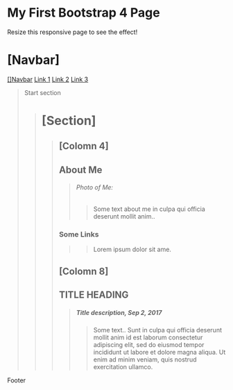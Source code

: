 # My First Bootstrap 4 Page

Resize this responsive page to see the effect!

# [Navbar]

[[]Navbar](#)
[Link 1](#)
[Link 2](#)
[Link 3](#)

> Start section
>> # [Section]
>>> ## [Colomn 4]
>>> ## About Me
>>>> ###### Photo of Me:
>>>>> Some text about me in culpa qui officia deserunt mollit anim..
>>> ### Some Links
>>>>> Lorem ipsum dolor sit ame.
>>> ## [Colomn 8]
>>> ## TITLE HEADING
>>>> ##### Title description, Sep 2, 2017
>>>>> Some text..
>>>>> Sunt in culpa qui officia deserunt mollit anim id est laborum consectetur adipiscing elit, sed do eiusmod tempor incididunt ut labore et dolore magna aliqua. Ut enim ad minim veniam, quis nostrud exercitation ullamco.


Footer
